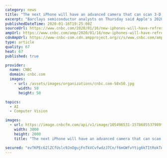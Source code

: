 ```yaml
---
category: news
title: "The next iPhone will have an advanced camera that can scan 3-D objects, Barclays says"
excerpt: "Barclays semiconductor analysts on Thursday said Apple's 2020 iPhones will have a refreshed version of Face ID and new time of flight camera sensors. The sensors could be used to improve portrait pictures and augmented reality apps."
publishedDateTime: 2020-01-16T19:25:00Z
sourceUrl: https://www.cnbc.com/2020/01/16/new-iphones-will-have-refreshed-face-id-and-3d-camera-barclays.html
ampUrl: https://www.cnbc.com/amp/2020/01/16/new-iphones-will-have-refreshed-face-id-and-3d-camera-barclays.html
cdnAmpUrl: https://www-cnbc-com.cdn.ampproject.org/c/s/www.cnbc.com/amp/2020/01/16/new-iphones-will-have-refreshed-face-id-and-3d-camera-barclays.html
type: article
quality: 67
heat: 67
published: true

provider:
  name: CNBC
  domain: cnbc.com
  images:
    - url: /assets/images/organizations/cnbc.com-50x50.jpg
      width: 50
      height: 50

topics:
  - AI
  - Computer Vision

images:
  - url: https://image.cnbcfm.com/api/v1/image/105496531-1578685537989tim.jpg?v=1579089697
    width: 3000
    height: 2000
    title: "The next iPhone will have an advanced camera that can scan 3-D objects, Barclays says"

secured: "evTKPEc62lZCfUslc9JnOgujFnTkVCvfwdzJ7Cn/f6mGWfvYtig6kTItRokTAEfDwp3ezSnKhVaa1eYJBvJs2ROlw/JQRRgfV9rrZ7mur+S15fF19JdM8pSHZU3+rzjad+vZU/Ii0hl9Ebv4DRzVW04/gRBBJ72fvXbpjyIzNBtZKxt4NON7uORUJdXnHVPk306rlbConCaxNyLWv/mzcLd+zIH6pY5MeEWMGv4BW0xbieR0cgNF1uP37zkCTpsP/kj4LB+1Go1sGnyxplCfQ1Qi1JBXMJTvMqxkyLbTd28=;gmvHPs4cfycK9xvT/FHE+w=="
---
```


